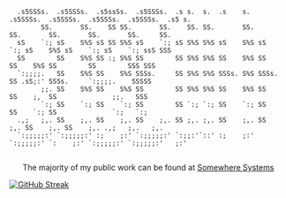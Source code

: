 ```
  .s5SSSs.  .s5SSSs.  .s5ssSs.  .s5SSSs.  .s s.  s.  .s    s.  .s5SSSs.  .s5SSSs.  .s5SSSs.  .s5SSSs.  .s5 s.  
        SS.       SS.    SS SS.       SS.    SS. SS.       SS.       SS.       SS.       SS.       SS.     SS. 
  sS    `:; sS    S%S sS SS S%S sS    `:; sS S%S S%S sS    S%S sS    `:; sS    S%S sS    `:; sS    `:; ssS SSS 
  SS        SS    S%S SS :; S%S SS        SS S%S S%S SS    S%S SS        SS    S%S SS        SS        SSS SSS 
  `:;;;;.   SS    S%S SS    S%S SSSs.     SS S%S S%S SSSs. S%S SSSs.     SS .sS;:' SSSs.     `:;;;;.    SSSSS  
        ;;. SS    S%S SS    S%S SS        SS S%S S%S SS    S%S SS        SS    ;,  SS              ;;.   SSS   
        `:; SS    `:; SS    `:; SS        SS `:; `:; SS    `:; SS        SS    `:; SS              `:;   `:;   
  .,;   ;,. SS    ;,. SS    ;,. SS    ;,. SS ;,. ;,. SS    ;,. SS    ;,. SS    ;,. SS    ;,. .,;   ;,.   ;,.   
  `:;;;;;:' `:;;;;;:' :;    ;:' `:;;;;;:' `:;;:'`::' :;    ;:' `:;;;;;:' `:    ;:' `:;;;;;:' `:;;;;;:'   ;:'   
                                                                                                               
```
<p align="center">
The majority of my public work can be found at <a href="https://somewhere.systems">Somewhere Systems</a>
</p>

[![GitHub Streak](https://streak-stats.demolab.com/?user=somewheresy)](https://git.io/streak-stats)
